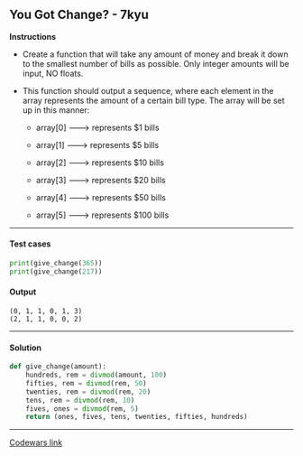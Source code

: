 ## You Got Change? - 7kyu

**Instructions**

- Create a function that will take any amount of money and break it down to the smallest number of bills as possible. Only integer amounts will be input, NO floats.

- This function should output a sequence, where each element in the array represents the amount of a certain bill type. The array will be set up in this manner:

    - array[0] ---> represents $1 bills

    - array[1] ---> represents $5 bills

    - array[2] ---> represents $10 bills

    - array[3] ---> represents $20 bills

    - array[4] ---> represents $50 bills

    - array[5] ---> represents $100 bills

---

#### Test cases

```python
print(give_change(365))
print(give_change(217))
```

#### Output

```
(0, 1, 1, 0, 1, 3)
(2, 1, 1, 0, 0, 2)
```

---

#### Solution

```python
def give_change(amount):
    hundreds, rem = divmod(amount, 100)
    fifties, rem = divmod(rem, 50)
    twenties, rem = divmod(rem, 20)
    tens, rem = divmod(rem, 10)
    fives, ones = divmod(rem, 5)
    return (ones, fives, tens, twenties, fifties, hundreds)
```

---

[Codewars link](https://www.codewars.com/kata/5966f6343c0702d1dc00004c)
